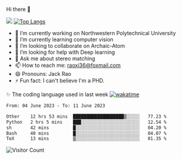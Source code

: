 Hi there 👋

![](https://github-readme-stats.vercel.app/api?username=ZhiboRao)
[![Top Langs](https://github-readme-stats.vercel.app/api/top-langs/?username=ZhiboRao&layout=compact)](https://github.com/anuraghazra/github-readme-stats)

- 🔭 I’m currently working on Northwestern Polytechnical University
- 🌱 I’m currently learning computer vision
- 👯 I’m looking to collaborate on Archaic-Atom
- 🤔 I’m looking for help with Deep learning
- 💬 Ask me about stereo matching
- 📫 How to reach me: raoxi36@foxmail.com
- 😄 Pronouns: Jack Rao
- ⚡ Fun fact: I can't believe I'm a PHD.

✨ The coding language used in last week [![wakatime](https://wakatime.com/badge/user/51ec5ec7-4742-4243-9eea-732ade32c0b7.svg)](https://wakatime.com/@51ec5ec7-4742-4243-9eea-732ade32c0b7)
<!--START_SECTION:waka-->

```txt
From: 04 June 2023 - To: 11 June 2023

Other    12 hrs 53 mins  ███████████████████▒░░░░░   77.23 %
Python   2 hrs 5 mins    ███░░░░░░░░░░░░░░░░░░░░░░   12.54 %
sh       42 mins         █░░░░░░░░░░░░░░░░░░░░░░░░   04.20 %
Bash     40 mins         █░░░░░░░░░░░░░░░░░░░░░░░░   04.07 %
TeX      13 mins         ▒░░░░░░░░░░░░░░░░░░░░░░░░   01.35 %
```

<!--END_SECTION:waka-->

![Visitor Count](https://profile-counter.glitch.me/Raohaocheng/count.svg)
